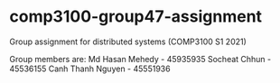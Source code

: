 # comp3100-group47-assignment
Group assignment for distributed systems (COMP3100 S1 2021)

Group members are:
Md Hasan Mehedy - 45935935
Socheat Chhun - 45536155
Canh Thanh Nguyen - 45551936
